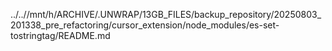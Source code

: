 ../..//mnt/h/ARCHIVE/.UNWRAP/13GB_FILES/backup_repository/20250803_201338_pre_refactoring/cursor_extension/node_modules/es-set-tostringtag/README.md